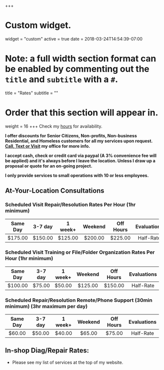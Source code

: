 +++
# Custom widget.
widget = "custom"
active = true
date = 2018-03-24T14:54:39-07:00

# Note: a full width section format can be enabled by commenting out the `title` and `subtitle` with a `#`.
title = "Rates"
subtitle = ""

# Order that this section will appear in.
weight = 16
+++
Check my [hours](#contact) for availability.

**I offer discounts for Senior Citizens, Non-profits, Non-business Residential, and Homeless customers for all my services upon request. [Call, Text or Visit](#contact) my office for more info.**

**I accept cash, check or credit card via paypal (A 3% convenience fee will be applied) and it's always before I leave the location. Unless I draw up a proposal or quote for an on-going project.**



**I only provide services to small operations with 10 or less employees.**

## At-Your-Location Consultations

### Scheduled Visit Repair/Resolution Rates Per Hour (1hr minimum)

| Same Day  | 3-7 day   | 1 week+   | Weekend     | Off Hours   | Evaluations |
| :-------: | :-------: | :-------: | :---------: | :---------: | :---------: |
| $175.00   | $150.00   | $125.00   | $200.00     | $225.00     | Half-Rate   |

### Scheduled Visit Training or File/Folder Organization Rates Per Hour (1hr minimum)

| Same Day  | 3-7 day   | 1 week+   | Weekend     | Off Hours   | Evaluations |
| :-------: | :-------: | :-------: | :---------: | :---------: | :---------: |
| $100.00   | $75.00   | $50.00   | $125.00     | $150.00     | Half-Rate   |

### Scheduled Repair/Resolution Remote/Phone Support (30min minimum) (3hr maximum per day)

| Same Day  | 3-7 day   | 1 week+   | Weekend     | Off Hours   | Evaluations |
| :-------: | :-------: | :-------: | :---------: | :---------: | :---------: |
| $60.00    | $50.00    | $40.00    | $65.00      | $75.00      | Half-Rate   |

## In-shop Diag/Repair Rates:

- Please see my list of services at the top of my website.
